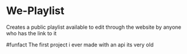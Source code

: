# We-Playlist
Creates a public playlist available to edit through the website by anyone who has the link to it

#funfact
The first project i ever made with an api its very old
